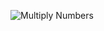 ![Multiply Numbers](https://user-images.githubusercontent.com/98240466/190843934-21b92152-9fda-4bf9-8b6e-7c3da3a171a7.gif)
